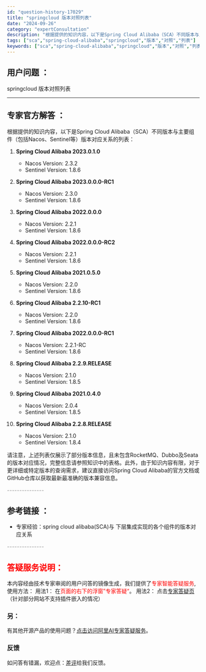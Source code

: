 ```yaml
---
id: "question-history-17029"
title: "springcloud 版本对照列表"
date: "2024-09-26"
category: "expertConsultation"
description: "根据提供的知识内容，以下是Spring Cloud Alibaba（SCA）不同版本与主要组件（包括Nacos、Sentinel等）版本对应关系的列表：1. **Spring Cloud Alibaba 2023.0.1.0**   - Nacos Version: 2.3.2   - Sentin"
tags: ["sca","spring-cloud-alibaba","springcloud","版本","对照","列表"]
keywords: ["sca","spring-cloud-alibaba","springcloud","版本","对照","列表"]
---
```


## 用户问题 ： 
 springcloud 版本对照列表  

---------------
## 专家官方解答 ：

根据提供的知识内容，以下是Spring Cloud Alibaba（SCA）不同版本与主要组件（包括Nacos、Sentinel等）版本对应关系的列表：

1. **Spring Cloud Alibaba 2023.0.1.0**
   - Nacos Version: 2.3.2
   - Sentinel Version: 1.8.6

2. **Spring Cloud Alibaba 2023.0.0.0-RC1**
   - Nacos Version: 2.3.0
   - Sentinel Version: 1.8.6

3. **Spring Cloud Alibaba 2022.0.0.0**
   - Nacos Version: 2.2.1
   - Sentinel Version: 1.8.6

4. **Spring Cloud Alibaba 2022.0.0.0-RC2**
   - Nacos Version: 2.2.1
   - Sentinel Version: 1.8.6

5. **Spring Cloud Alibaba 2021.0.5.0**
   - Nacos Version: 2.2.0
   - Sentinel Version: 1.8.6

6. **Spring Cloud Alibaba 2.2.10-RC1**
   - Nacos Version: 2.2.0
   - Sentinel Version: 1.8.6

7. **Spring Cloud Alibaba 2022.0.0.0-RC1**
   - Nacos Version: 2.2.1-RC
   - Sentinel Version: 1.8.6

8. **Spring Cloud Alibaba 2.2.9.RELEASE**
   - Nacos Version: 2.1.0
   - Sentinel Version: 1.8.5

9. **Spring Cloud Alibaba 2021.0.4.0**
   - Nacos Version: 2.0.4
   - Sentinel Version: 1.8.5

10. **Spring Cloud Alibaba 2.2.8.RELEASE**
    - Nacos Version: 2.1.0
    - Sentinel Version: 1.8.4

请注意，上述列表仅展示了部分版本信息，且未包含RocketMQ、Dubbo及Seata的版本对应情况，完整信息请参照知识中的表格。此外，由于知识内容有限，对于更详细或特定版本的查询需求，建议直接访问Spring Cloud Alibaba的官方文档或GitHub仓库以获取最新最准确的版本兼容信息。


<font color="#949494">---------------</font> 


## 参考链接 ：

* 专家经验：spring cloud alibaba(SCA)与 下层集成实现的各个组件的版本对应关系 


 <font color="#949494">---------------</font> 
 


## <font color="#FF0000">答疑服务说明：</font> 

本内容经由技术专家审阅的用户问答的镜像生成，我们提供了<font color="#FF0000">专家智能答疑服务</font>,使用方法：
用法1： 在<font color="#FF0000">页面的右下的浮窗”专家答疑“</font>。
用法2： 点击[专家答疑页](https://answer.opensource.alibaba.com/docs/intro)（针对部分网站不支持插件嵌入的情况）
### 另：


有其他开源产品的使用问题？[点击访问阿里AI专家答疑服务](https://answer.opensource.alibaba.com/docs/intro)。
### 反馈
如问答有错漏，欢迎点：[差评](https://ai.nacos.io/user/feedbackByEnhancerGradePOJOID?enhancerGradePOJOId=17064)给我们反馈。
